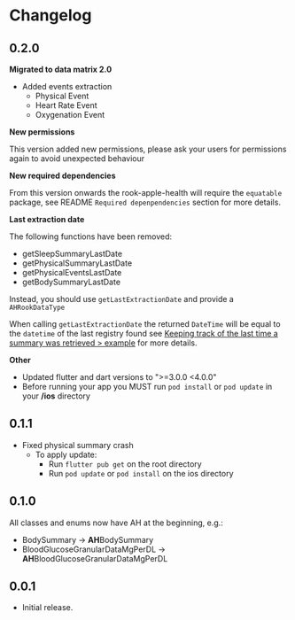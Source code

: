# Changelog

## 0.2.0

**Migrated to data matrix 2.0**

* Added events extraction
    * Physical Event
    * Heart Rate Event
    * Oxygenation Event

**New permissions**

This version added new permissions, please ask your users for permissions again to avoid unexpected behaviour

**New required dependencies**

From this version onwards the rook-apple-health will require the `equatable` package, see
README `Required depenpendencies` section for more details.

**Last extraction date**

The following functions have been removed:

* getSleepSummaryLastDate
* getPhysicalSummaryLastDate
* getPhysicalEventsLastDate
* getBodySummaryLastDate

Instead, you should use `getLastExtractionDate` and provide a `AHRookDataType`

When calling `getLastExtractionDate` the returned `DateTime` will be equal to the `datetime` of the last registry found
see [Keeping track of the last time a summary was retrieved > example](README.md#example) for more details.

**Other**

* Updated flutter and dart versions to ">=3.0.0 <4.0.0"
* Before running your app you MUST run `pod install` or `pod update` in your **/ios** directory

## 0.1.1

* Fixed physical summary crash
    * To apply update:
        * Run `flutter pub get` on the root directory
        * Run `pod update` or `pod install` on the ios directory

## 0.1.0

All classes and enums now have AH at the beginning, e.g.:

* BodySummary → **AH**BodySummary
* BloodGlucoseGranularDataMgPerDL → **AH**BloodGlucoseGranularDataMgPerDL

## 0.0.1

* Initial release.

